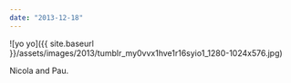 ```yaml
---
date: "2013-12-18"
---
```


![yo yo]({{ site.baseurl }}/assets/images/2013/tumblr_my0vvx1hve1r16syio1_1280-1024x576.jpg)

Nicola and Pau.
